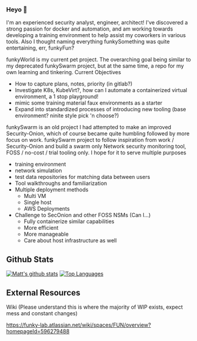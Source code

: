 ### Heyo 👋
I'm an experienced security analyst, engineer, architect!
I've discovered a strong passion for docker and automation, and am working towards developing a training environment to help assist my coworkers in various tools. Also I thought naming everything funkySomething was quite entertaining, err, funkyFun?


funkyWorld is my current pet project. The overarching goal being similar to my deprecated funkySwarm project, but at the same time, a repo for my own learning and tinkering.
Current Objectives
  - How to capture plans, notes, priority (in gitlab?)
  - Investigate K8s, KubeVirt?, how can I automate a containerized virtual environment, a 1 stop playground!
  - mimic some training material faux environments as a starter
  - Expand into standardized processes of introducing new tooling (base environment? ninite style pick 'n choose?)


funkySwarm is an old project I had attempted to make an improved Security-Onion, which of course became quite humbling followed by more focus on work.
funkySwarm project to follow inspiration from work / Security-Onion and build a swarm only Network security monitoring tool, FOSS / no-cost / trial tooling only. 
I hope for it to serve multiple purposes
  - training environment
  - network simulation
  - test data repositories for matching data between users
  - Tool walkthroughs and familiarization
- Multiple deployment methods
  - Multi VM
  - Single host
  - AWS Deployments
- Challenge to SecOnion and other FOSS NSMs (Can I...)
  - Fully containerize similar capabilities 
  - More efficient 
  - More manageable
  - Care about host infrastructure as well

## Github Stats
[![Matt's github stats](https://github-readme-stats.vercel.app/api?username=funkyNet&theme=dark)](https://github.com/anuraghazra/github-readme-stats)
[![Top Languages](https://github-readme-stats.vercel.app/api/top-langs/?username=funkyNet&theme=dark)](https://github.com/anuraghazra/github-readme-stats)


## External Resources
Wiki (Please understand this is where the majority of WIP exists, expect mess and constant changes)

https://funky-lab.atlassian.net/wiki/spaces/FUN/overview?homepageId=596279488
